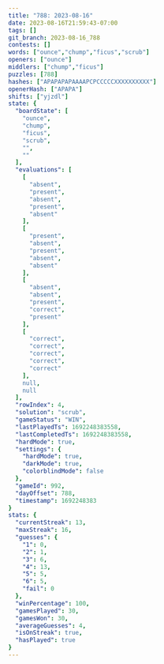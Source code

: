 ```yaml
---
title: "788: 2023-08-16"
date: 2023-08-16T21:59:43-07:00
tags: []
git_branch: 2023-08-16_788
contests: []
words: ["ounce","chump","ficus","scrub"]
openers: ["ounce"]
middlers: ["chump","ficus"]
puzzles: [788]
hashes: ["APAPAPAPAAAAPCPCCCCCXXXXXXXXXX"]
openerHash: ["APAPA"]
shifts: ["yjzdl"]
state: {
  "boardState": [
    "ounce",
    "chump",
    "ficus",
    "scrub",
    "",
    ""
  ],
  "evaluations": [
    [
      "absent",
      "present",
      "absent",
      "present",
      "absent"
    ],
    [
      "present",
      "absent",
      "present",
      "absent",
      "absent"
    ],
    [
      "absent",
      "absent",
      "present",
      "correct",
      "present"
    ],
    [
      "correct",
      "correct",
      "correct",
      "correct",
      "correct"
    ],
    null,
    null
  ],
  "rowIndex": 4,
  "solution": "scrub",
  "gameStatus": "WIN",
  "lastPlayedTs": 1692248383558,
  "lastCompletedTs": 1692248383558,
  "hardMode": true,
  "settings": {
    "hardMode": true,
    "darkMode": true,
    "colorblindMode": false
  },
  "gameId": 992,
  "dayOffset": 788,
  "timestamp": 1692248383
}
stats: {
  "currentStreak": 13,
  "maxStreak": 16,
  "guesses": {
    "1": 0,
    "2": 1,
    "3": 6,
    "4": 13,
    "5": 5,
    "6": 5,
    "fail": 0
  },
  "winPercentage": 100,
  "gamesPlayed": 30,
  "gamesWon": 30,
  "averageGuesses": 4,
  "isOnStreak": true,
  "hasPlayed": true
}
---
```

<!-- more -->
